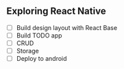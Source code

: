 ## Exploring React Native

- [ ] Build design layout with React Base
- [ ] Build TODO app 
- [ ] CRUD 
- [ ] Storage
- [ ] Deploy to android